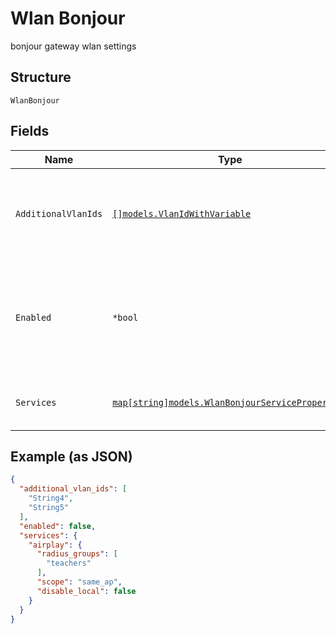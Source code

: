 
# Wlan Bonjour

bonjour gateway wlan settings

## Structure

`WlanBonjour`

## Fields

| Name | Type | Tags | Description |
|  --- | --- | --- | --- |
| `AdditionalVlanIds` | [`[]models.VlanIdWithVariable`](../../doc/models/containers/vlan-id-with-variable.md) | Required | additional VLAN IDs (on the LAN side or from other WLANs) should we be forwarding bonjour queries/responses |
| `Enabled` | `*bool` | Optional | whether to enable bonjour for this WLAN. Once enabled, limit_bcast is assumed true, allow_mdns is assumed false<br>**Default**: `false` |
| `Services` | [`map[string]models.WlanBonjourServiceProperties`](../../doc/models/wlan-bonjour-service-properties.md) | Required | what services are allowed.<br>Property key is the service name |

## Example (as JSON)

```json
{
  "additional_vlan_ids": [
    "String4",
    "String5"
  ],
  "enabled": false,
  "services": {
    "airplay": {
      "radius_groups": [
        "teachers"
      ],
      "scope": "same_ap",
      "disable_local": false
    }
  }
}
```

